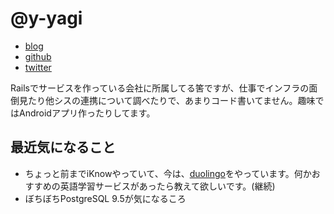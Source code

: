 # @y-yagi

- [blog](http://y-yagi.tumblr.com/)
- [github](https://github.com/y-yagi)
- [twitter](https://twitter.com/y_yagi)

Railsでサービスを作っている会社に所属してる筈ですが、仕事でインフラの面倒見たり他シスの連携について調べたりで、あまりコード書いてません。趣味ではAndroidアプリ作ったりしてます。

## 最近気になること

* ちょっと前までiKnowやっていて、今は、[duolingo](https://www.duolingo.com/)をやっています。何かおすすめの英語学習サービスがあったら教えて欲しいです。(継続)
* ぼちぼちPostgreSQL 9.5が気になるころ
